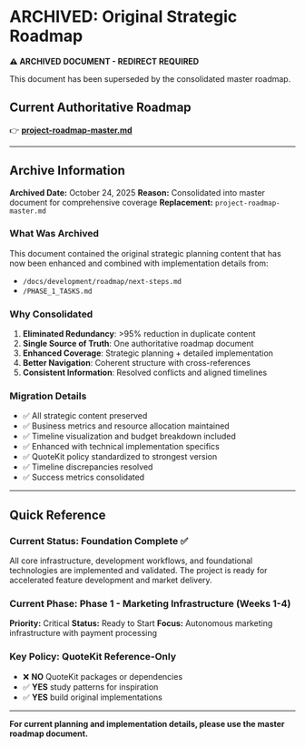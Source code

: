 # ARCHIVED: Original Strategic Roadmap

**⚠️ ARCHIVED DOCUMENT - REDIRECT REQUIRED**

This document has been superseded by the consolidated master roadmap.

## **Current Authoritative Roadmap**

👉 **[project-roadmap-master.md](./project-roadmap-master.md)**

---

## Archive Information

**Archived Date:** October 24, 2025 **Reason:** Consolidated into master
document for comprehensive coverage **Replacement:** `project-roadmap-master.md`

### What Was Archived

This document contained the original strategic planning content that has now
been enhanced and combined with implementation details from:

- `/docs/development/roadmap/next-steps.md`
- `/PHASE_1_TASKS.md`

### Why Consolidated

1. **Eliminated Redundancy**: >95% reduction in duplicate content
2. **Single Source of Truth**: One authoritative roadmap document
3. **Enhanced Coverage**: Strategic planning + detailed implementation
4. **Better Navigation**: Coherent structure with cross-references
5. **Consistent Information**: Resolved conflicts and aligned timelines

### Migration Details

- ✅ All strategic content preserved
- ✅ Business metrics and resource allocation maintained
- ✅ Timeline visualization and budget breakdown included
- ✅ Enhanced with technical implementation specifics
- ✅ QuoteKit policy standardized to strongest version
- ✅ Timeline discrepancies resolved
- ✅ Success metrics consolidated

---

## Quick Reference

### Current Status: Foundation Complete ✅

All core infrastructure, development workflows, and foundational technologies
are implemented and validated. The project is ready for accelerated feature
development and market delivery.

### Current Phase: Phase 1 - Marketing Infrastructure (Weeks 1-4)

**Priority:** Critical **Status:** Ready to Start **Focus:** Autonomous
marketing infrastructure with payment processing

### Key Policy: QuoteKit Reference-Only

- ❌ **NO** QuoteKit packages or dependencies
- ✅ **YES** study patterns for inspiration
- ✅ **YES** build original implementations

---

**For current planning and implementation details, please use the master roadmap
document.**
